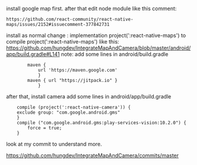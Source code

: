 install google map  first. after that edit node module like this comment: 
```
https://github.com/react-community/react-native-maps/issues/2152#issuecomment-377842731
```
install as normal
change : implementation project(':react-native-maps') to compile project(':react-native-maps')
like this:
https://github.com/hungdev/IntegrateMapAndCamera/blob/master/android/app/build.gradle#L141
note:
add some lines in android/build.gradle

```
        maven {
            url 'https://maven.google.com'
            }
        maven { url "https://jitpack.io" }
            }
```
after that, install camera
add some lines in android/app/build.gradle

```
    compile (project(':react-native-camera')) {
    exclude group: "com.google.android.gms"
    }
    compile ("com.google.android.gms:play-services-vision:10.2.0") {
        force = true;
    }
```

look at my commit to understand more.

https://github.com/hungdev/IntegrateMapAndCamera/commits/master
